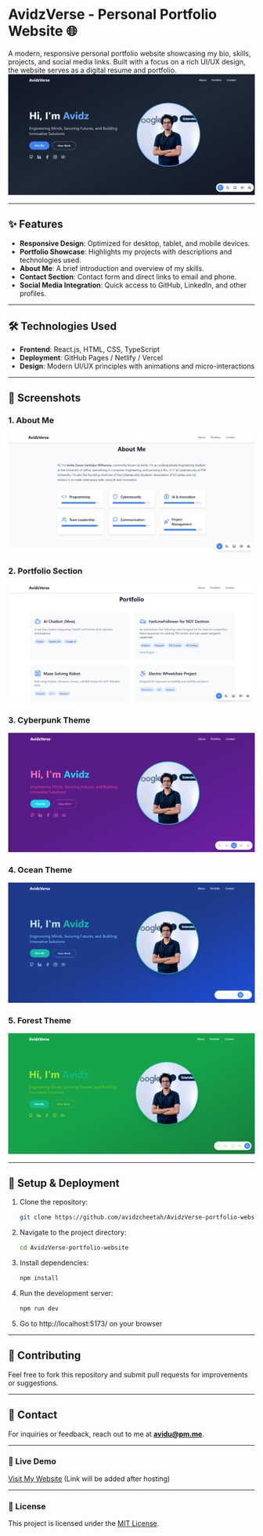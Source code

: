 # AvidzVerse - Personal Portfolio Website 🌐

A modern, responsive personal portfolio website showcasing my bio, skills, projects, and social media links. Built with a focus on a rich UI/UX design, the website serves as a digital resume and portfolio.
![Hero](https://github.com/avidzcheetah/AvidzVerse-portfolio-website/blob/main/Previews/Hero.png)

---

## ✨ Features
- **Responsive Design**: Optimized for desktop, tablet, and mobile devices.
- **Portfolio Showcase**: Highlights my projects with descriptions and technologies used.
- **About Me**: A brief introduction and overview of my skills.
- **Contact Section**: Contact form and direct links to email and phone.
- **Social Media Integration**: Quick access to GitHub, LinkedIn, and other profiles.

---

## 🛠️ Technologies Used
- **Frontend**: React.js, HTML, CSS, TypeScript
- **Deployment**: GitHub Pages / Netlify / Vercel
- **Design**: Modern UI/UX principles with animations and micro-interactions

---

## 📸 Screenshots

### 1. About Me
![About](https://github.com/avidzcheetah/AvidzVerse-portfolio-website/blob/main/Previews/About.png)

### 2. Portfolio Section
![Portfolio](https://github.com/avidzcheetah/AvidzVerse-portfolio-website/blob/main/Previews/Portfo.png)

### 3. Cyberpunk Theme
![Cyberpunk](https://github.com/avidzcheetah/AvidzVerse-portfolio-website/blob/main/Previews/cyberpunk.png)

### 4. Ocean Theme
![ocean](https://github.com/avidzcheetah/AvidzVerse-portfolio-website/blob/main/Previews/ocean.png)

### 5. Forest Theme
![forest](https://github.com/avidzcheetah/AvidzVerse-portfolio-website/blob/main/Previews/forest.png)

---

## 🚀 Setup & Deployment
1. Clone the repository:
   ```bash
   git clone https://github.com/avidzcheetah/AvidzVerse-portfolio-website.git
   ```
2. Navigate to the project directory:
   ```bash
   cd AvidzVerse-portfolio-website
   ```
3. Install dependencies:
   ```bash
   npm install
   ```
4. Run the development server:
   ```bash
   npm run dev
   ```
5. Go to http://localhost:5173/ on your browser

---

## 🤝 Contributing
Feel free to fork this repository and submit pull requests for improvements or suggestions.

---

## 📧 Contact
For inquiries or feedback, reach out to me at **avidu@pm.me**.

---

### 🔗 Live Demo
[Visit My Website](#) (Link will be added after hosting)

---

### 📜 License
This project is licensed under the [MIT License](LICENSE).
